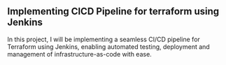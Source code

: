## Implementing CICD Pipeline for terraform using Jenkins

In this project, I will be implementing a seamless CI/CD pipeline for Terraform using Jenkins, enabling automated testing, deployment and management of infrastructure-as-code with ease.